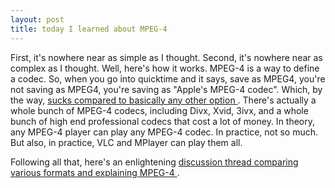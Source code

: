 ```yaml
---
layout: post
title: today I learned about MPEG-4
---
```

<p>First, it's nowhere near as simple as I thought. Second, it's nowhere near as complex as I thought. Well, here's how it works. MPEG-4 is a way to define a codec. So, when you go into quicktime and it says, save as MPEG4, you're not saving as MPEG4, you're saving as "Apple's MPEG-4 codec". Which, by the way, <a href="http://www.extremetech.com/article2/0,1558,1544886,00.asp">sucks compared to basically any other option </a>. There's actually a whole bunch of MPEG-4 codecs, including Divx, Xvid, 3ivx, and a whole bunch of high end professional codecs that cost a lot of money. In theory, any MPEG-4 player can play any MPEG-4 codec. In practice, not so much. But also, in practice, VLC and MPlayer can play them all. </p><p>Following all that, here's an enlightening <a href="http://forums.3ivx.com/cgi-bin/ikonboard/topic.cgi?forum=1&amp;topic=772">discussion thread comparing various formats and explaining MPEG-4 </a>. </p>
